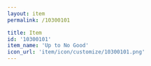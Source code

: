 ```yaml
---
layout: item
permalink: /10300101

title: Item
id: '10300101'
item_name: 'Up to No Good'
icon_url: 'item/icon/customize/10300101.png'
---
```

